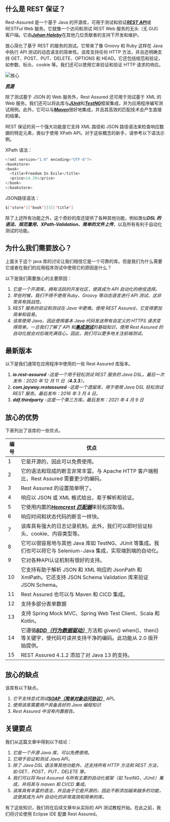 ## 什么是 REST 保证？

Rest-Assured 是一个基于 Java 的开源库，可用于测试和验证[***REST API***](https://www.toolsqa.com/rest-assured/rest-api-end-to-end-test/)或 RESTFul Web 服务。它就像一个访问和测试 REST Web 服务的无头（无 GUI）客户端。它由[***Johan Haleby***](https://code.haleby.se/sample-page/)在其他几位贡献者的支持下开发和维护。

放心简化了基于 REST 的服务的测试。它带来了像 Groovy 和 Ruby 这样在 Java 中执行 API 测试的动态语言的简单性。该库支持任何 HTTP 方法，并且还明确支持 GET、POST、PUT、DELETE、OPTIONS 和 HEAD。它还包括规范和验证，如参数、标头、cookie 等。我们还可以使用它来验证和验证 HTTP 请求的响应。

![放心](https://toolsqa.com/gallery/Rest%20Assured/1.Rest-Assured.png)

[***资源***](https://devqa.io/)

除了测试基于 JSON 的 Web 服务外，Rest Assured 还可用于测试基于 XML 的 Web 服务。我们还可以将此库与[***JUnit***](https://www.toolsqa.com/java/junit-framework/junit-introduction/)和[***TestNG***](https://www.toolsqa.com/testng/testng-tutorial/)框架集成，并为应用程序编写测试用例。此外，它可以与[***Maven***](https://toolsqa.com/maven/maven-introduction/)很好地集成，并且其高效的匹配技术会产生直接的结果。

REST 保证的另一个强大功能是它支持 XML 路径和 JSON 路径语法来检查响应数据的特定元素，类似于使用 XPath API。对于这些概念的新手，请参考以下语法示例。

XPath 语法：

```java
<?xml version="1.0" encoding="UTF-8"?>
<bookstore>
<book>
  <title>Freedom In Exile</title>
  <price>14.29</price>
</book>
</bookstore>
```

JSON路径语法：

```java
$['store']['book'][3]['title']
```

除了上述所有功能之外，这个奇妙的库还提供了各种其他功能，例如类似***DSL 的语法、规范重用、XPath-Validation、简单的文件上传***，以及所有有利于自动化测试的功能。

## 为什么我们需要放心？

上面关于这个 java 库的讨论让我们相信它是一个可靠的库。但是我们为什么需要它或者在我们的应用程序测试中使用它的原因是什么？

以下是我们需要放心的主要原因：

1.  *它是一个开源库，拥有活跃的开发社区，使其成为 API 自动化的绝佳选择。*
2.  *早些时候，我们不得不使用 Ruby、Groovy 等动态语言进行 API 测试，这非常具有挑战性。*
3.  *REST 服务的验证和测试在 Java 中更难。使用 REST Assured，它变得更加简单和容易。*
4.  *该库使用 Java，因此使用基本 Java 代码发送带有自定义的 HTTPS 请求变得简单。一旦我们了解了 API 和[***集成测试***](https://www.toolsqa.com/software-testing/integration-testing)的基础知识，使用 Rest Assured 的自动化就会对后端充满信心。因此，我们可以更多地关注前端测试。*

## 最新版本

以下是我们通常在应用程序中使用的一些 Rest Assured 库版本。

1.  ***io.rest-assured*** -*这是一个用于轻松测试 REST 服务的 Java DSL。最后一次发布：2020 年 12 月 11 日（**4.3.3**）。*
2.  ***com.jayway.restassured*** -*这是一个遗留库，用于使用 Java DSL 轻松测试 REST 服务。最后发布：2016 年 3 月 4 日。*
3.  ***ddf.thirdparty*** -*这是一个第三方库。最后发布：2021 年 4 月 9 日*

## 放心的优势

下表列出了该库的一些优点。

| 编号 | 优点                                                         |
| ---- | ------------------------------------------------------------ |
| 1    | 它是开源的，因此可以免费使用。                               |
| 2    | 它的语法和现成的断言非常丰富。与 Apache HTTP 客户端相比，Rest Assured 需要更少的编码。 |
| 3    | Rest Assured 的设置简单明了。                                |
| 4    | 响应以 JSON 或 XML 格式给出，易于解析和验证。                |
| 5    | 它使用内置的[***Hemcrest 匹配器***](https://en.wikipedia.org/wiki/Hamcrest)来轻松提取值。 |
| 6    | 响应时间和状态代码的断言一样快。                             |
| 7    | 该库具有强大的日志记录机制。此外，我们可以即时验证标头、cookie、内容类型等。 |
| 8    | 它可以很容易地与其他 Java 库如 TestNG、JUnit 等集成。我们也可以将它与 Selenium-Java 集成，实现端到端的自动化。 |
| 9    | 它对各种API认证机制有很好的支持。                            |
| 10   | 它支持有助于解析 JSON 和 XML 响应的 JsonPath 和 XmlPath。它还支持 JSON Schema Validation 库来验证 JSON Schema。 |
| 11   | Rest Assured 也可以与 Maven 和 CICD 集成。                   |
| 12   | 支持多部分表单数据                                           |
| 13   | 支持 Spring Mock MVC、Spring Web Test Client、Scala 和 Kotlin。 |
| 14   | 它遵循[***BDD（行为数据驱动）***](https://www.toolsqa.com/cucumber/behavior-driven-development/)方法和 given() when()、then() 等关键字，使代码可读并支持干净的编码。此功能从 2.0 版开始提供。 |
| 15   | REST Assured 4.1.2 添加了对 Java 13 的支持。                 |

## 放心的缺点

该库有以下缺点。

1.  *它不支持显式测试[***SOAP（简单对象访问协议）***](https://www.toolsqa.com/soapui/soapui-tutorial/) API。*
2.  *使用该库需要用户具备良好的 Java 编程知识*
3.  *Rest Assured 中没有内置报告。*

## 关键要点

我们从这篇文章中得到以下结论：

1.  *它是一个开源 Java 库，可以免费使用。*
2.  *它用于验证和测试 Java API。*
3.  *除了 Java DSL 语法等其他功能外，还支持所有 HTTP 方法和 REST 方法，如 GET、POST、PUT、DELETE 等。*
4.  *我们可以将 Rest Assured 与所有主要的自动化框架（如 TestNG、JUnit）集成，并将其与 maven 和 CI/CD 集成。*
5.  *该库具有丰富的语法，并且由于它是开源的，因此不断添加越来越多的功能，这使其成为 API 自动化的非常高效和简单的库。*

有了这些知识，我们将在后续文章中从实际的 API 测试教程开始。在此之前，我们将讨论使用 Eclipse IDE 配置 Rest Assured。